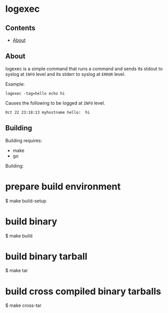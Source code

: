 logexec
=======

## Contents

*   [About](#about)

## About

logexec is a simple command that runs a command and sends its stdout
to syslog at `INFO` level and its stderr to syslog at `ERROR` level.

Example:

    logexec -tag=hello echo hi

Causes the following to be logged at `INFO` level.

    Oct 22 23:18:13 myhostname hello:  hi

## Building

Building requires:

*   make
*   go

Building:

# prepare build environment
$ make build-setup

# build binary
$ make build

# build binary tarball
$ make tar

# build cross compiled binary tarballs
$ make cross-tar

